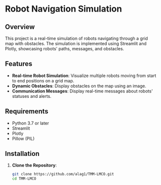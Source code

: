 # Robot Navigation Simulation

## Overview

This project is a real-time simulation of robots navigating through a grid map with obstacles. The simulation is implemented using Streamlit and Plotly, showcasing robots' paths, messages, and obstacles.

## Features

- **Real-time Robot Simulation**: Visualize multiple robots moving from start to end positions on a grid map.
- **Dynamic Obstacles**: Display obstacles on the map using an image.
- **Communication Messages**: Display real-time messages about robots' statuses and alerts.
<!-- - **Simulation Control**: Pause and resume the simulation with a button. -->

## Requirements

- Python 3.7 or later
- Streamlit
- Plotly
- Pillow (PIL)

## Installation

1. **Clone the Repository**:
   ```bash
   git clone https://github.com/alag1/TMM-LMCO.git
   cd TMM-LMCO
